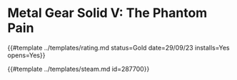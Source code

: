 # Metal Gear Solid V: The Phantom Pain
<!-- script:Aliases [
    "Metal Gear Solid 5: The Phantom Pain",
    "Metal Gear Solid V",
    "Metal Gear Solid 5"
] -->

{{#template ../templates/rating.md status=Gold date=29/09/23 installs=Yes opens=Yes}}

{{#template ../templates/steam.md id=287700}}